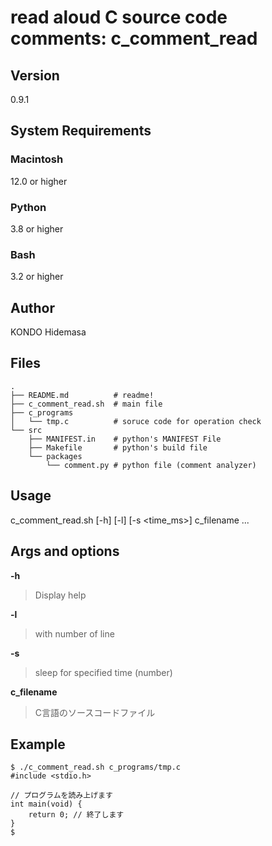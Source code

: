 # read aloud C source code comments: c_comment_read
## Version
0.9.1

## System Requirements
### Macintosh  
12.0 or higher
### Python
3.8 or higher
### Bash
3.2 or higher  

## Author
KONDO Hidemasa

## Files
```
.
├── README.md          # readme!
├── c_comment_read.sh  # main file
├── c_programs
│   └── tmp.c          # soruce code for operation check
└── src
    ├── MANIFEST.in    # python's MANIFEST File
    ├── Makefile       # python's build file
    └── packages
        └── comment.py # python file (comment analyzer)
```

## Usage
c_comment_read.sh [-h] [-l] [-s <time_ms>] c_filename ...  

## Args and options
**-h**  
> Display help  

**-l**  
> with number of line  

**-s**
> sleep for specified time (number)

**c_filename**  
> C言語のソースコードファイル  

## Example
```terminal
$ ./c_comment_read.sh c_programs/tmp.c
#include <stdio.h>

// プログラムを読み上げます
int main(void) {
    return 0; // 終了します
}
$
```
